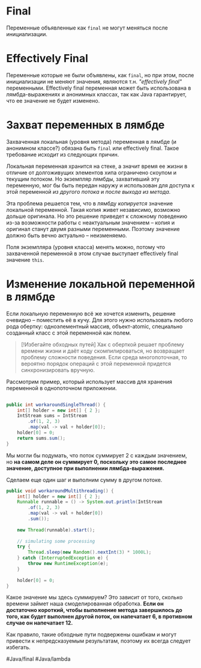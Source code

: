 # Final

Переменные объявленные как `final` не могут меняться после инициализации.

# Effectively Final

Переменные которые не были объявлены, как `final`, но при этом, после инициализации не меняют значения, являются т.н. *"effectively final"* переменными. Effectively final переменная может быть использована в лямбда-выражениях и анонимных классах, так как Java гарантирует, что ее значение не будет изменено.

# Захват переменных в лямбде

Захваченная локальная (уровня метода) переменная в лямбде (и анонимном классе?) обязана быть `final` или effectively final. Такое требование исходит из следующих причин.
  
Локальная переменная хранится на стеке, а значит время ее жизни в отличие от долгоживущих элементов хипа ограничено скоупом и текущим потоком. Но экземпляр лямбды, захвативший эту переменную, мог бы быть передан наружу и использован для доступа к этой переменной _из другого потока_ и _после выхода из метода_.  
  
Эта проблема решается тем, что в лямбду _копируется_ значение локальной переменной. Такая копия живет независимо, возможно дольше оригинала. Но это решение приведет к сложному поведению из-за возможности работы с неактуальным значением – копия и оригинал станут двумя разными переменными. Поэтому значение должно быть вечно актуально – неизменяемо.  
  
Поля экземпляра (уровня класса) менять можно, потому что захваченной переменной в этом случае выступает effectively final значение `this`. 

# Изменение локальной переменной в лямбде

Если локальную переменную всё же хочется изменить, решение очевидно – поместить её в кучу. Для этого нужно использовать любого рода обертку: одноэлементный массив, объект-atomic, специально созданный класс с этой переменной как полем.  

> [!Избегайте обходных путей]
> Хак с оберткой решает проблему времени жизни и даёт коду скомпилироваться, но возвращает проблему сложности поведения. Если среда многопоточная, то вероятно порядок операций с этой переменной придется синхронизировать вручную.

Рассмотрим пример, который использует массив для хранения переменной в однопоточном приложении.

```java
  
public int workaroundSingleThread() {  
	int[] holder = new int[] { 2 };  
	IntStream sums = IntStream  
		.of(1, 2, 3)  
		.map(val -> val + holder[0]);  
  	holder[0] = 0;  
	return sums.sum();  
}
```

Мы могли бы подумать, что поток суммирует 2 с каждым значением, но **на самом деле он суммирует 0, поскольку это самое последнее значение, доступное при выполнении лямбда-выражения.**

Сделаем еще один шаг и выполним сумму в другом потоке.

```java
public void workaroundMultithreading() {  
    int[] holder = new int[] { 2 };  
    Runnable runnable = () -> System.out.println(IntStream  
        .of(1, 2, 3)  
        .map(val -> val + holder[0])  
        .sum());  
  
    new Thread(runnable).start();  
  
    // simulating some processing  
    try {  
        Thread.sleep(new Random().nextInt(3) * 1000L);  
    } catch (InterruptedException e) {  
        throw new RuntimeException(e);  
    }  
  
    holder[0] = 0;  
}
```

Какое значение мы здесь суммируем? Это зависит от того, сколько времени займет наша смоделированная обработка. **Если он достаточно короткий, чтобы выполнение метода завершилось до того, как будет выполнен другой поток, он напечатает 6, в противном случае он напечатает 12.**

Как правило, такие обходные пути подвержены ошибкам и могут привести к непредсказуемым результатам, поэтому их всегда следует избегать.

#Java/final #Java/lambda